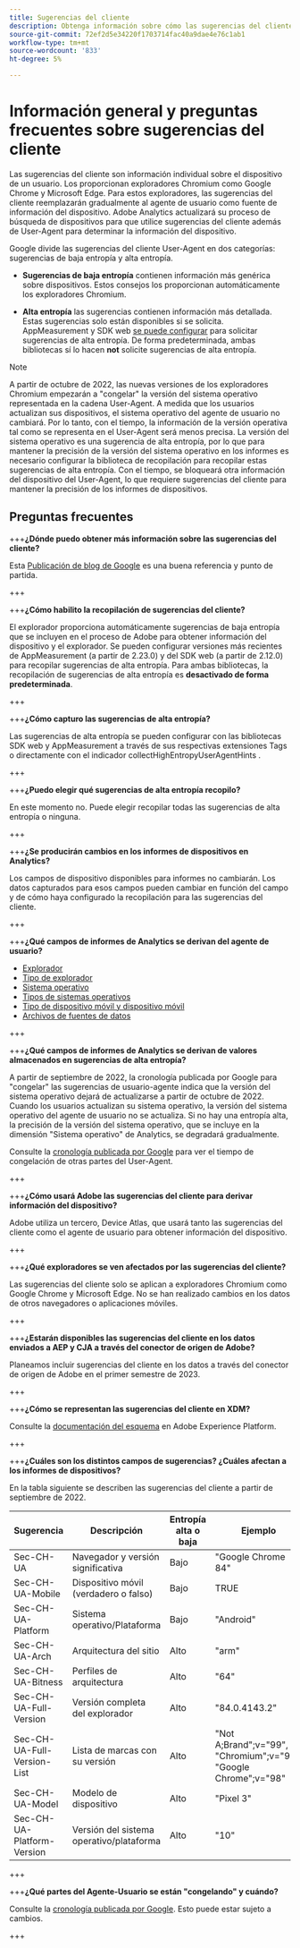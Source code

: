 ```yaml
---
title: Sugerencias del cliente
description: Obtenga información sobre cómo las sugerencias del cliente reemplazarán gradualmente al agente de usuario como fuente de información del dispositivo.
source-git-commit: 72ef2d5e34220f1703714fac40a9dae4e76c1ab1
workflow-type: tm+mt
source-wordcount: '833'
ht-degree: 5%

---
```



# Información general y preguntas frecuentes sobre sugerencias del cliente

Las sugerencias del cliente son información individual sobre el dispositivo de un usuario. Los proporcionan exploradores Chromium como Google Chrome y Microsoft Edge. Para estos exploradores, las sugerencias del cliente reemplazarán gradualmente al agente de usuario como fuente de información del dispositivo. Adobe Analytics actualizará su proceso de búsqueda de dispositivos para que utilice sugerencias del cliente además de User-Agent para determinar la información del dispositivo.

Google divide las sugerencias del cliente User-Agent en dos categorías: sugerencias de baja entropía y alta entropía.

* **Sugerencias de baja entropía** contienen información más genérica sobre dispositivos. Estos consejos los proporcionan automáticamente los exploradores Chromium.

* **Alta entropía** las sugerencias contienen información más detallada. Estas sugerencias solo están disponibles si se solicita. AppMeasurement y SDK web [se puede configurar](/help/implement/vars/config-vars/collecthighentropyuseragenthints.md) para solicitar sugerencias de alta entropía. De forma predeterminada, ambas bibliotecas sí lo hacen **not** solicite sugerencias de alta entropía.

>[!NOTE]
>
>A partir de octubre de 2022, las nuevas versiones de los exploradores Chromium empezarán a &quot;congelar&quot; la versión del sistema operativo representada en la cadena User-Agent. A medida que los usuarios actualizan sus dispositivos, el sistema operativo del agente de usuario no cambiará. Por lo tanto, con el tiempo, la información de la versión operativa tal como se representa en el User-Agent será menos precisa. La versión del sistema operativo es una sugerencia de alta entropía, por lo que para mantener la precisión de la versión del sistema operativo en los informes es necesario configurar la biblioteca de recopilación para recopilar estas sugerencias de alta entropía. Con el tiempo, se bloqueará otra información del dispositivo del User-Agent, lo que requiere sugerencias del cliente para mantener la precisión de los informes de dispositivos.

## Preguntas frecuentes

+++**¿Dónde puedo obtener más información sobre las sugerencias del cliente?**

Esta [Publicación de blog de Google](https://web.dev/user-agent-client-hints/) es una buena referencia y punto de partida.

+++

+++**¿Cómo habilito la recopilación de sugerencias del cliente?**

El explorador proporciona automáticamente sugerencias de baja entropía que se incluyen en el proceso de Adobe para obtener información del dispositivo y el explorador. Se pueden configurar versiones más recientes de AppMeasurement (a partir de 2.23.0) y del SDK web (a partir de 2.12.0) para recopilar sugerencias de alta entropía. Para ambas bibliotecas, la recopilación de sugerencias de alta entropía es **desactivado de forma predeterminada**.

+++

+++**¿Cómo capturo las sugerencias de alta entropía?**

Las sugerencias de alta entropía se pueden configurar con las bibliotecas SDK web y AppMeasurement a través de sus respectivas extensiones Tags o directamente con el indicador collectHighEntropyUserAgentHints .

+++

+++**¿Puedo elegir qué sugerencias de alta entropía recopilo?**

En este momento no. Puede elegir recopilar todas las sugerencias de alta entropía o ninguna.

+++

+++**¿Se producirán cambios en los informes de dispositivos en Analytics?**

Los campos de dispositivo disponibles para informes no cambiarán. Los datos capturados para esos campos pueden cambiar en función del campo y de cómo haya configurado la recopilación para las sugerencias del cliente.

+++

+++**¿Qué campos de informes de Analytics se derivan del agente de usuario?**

* [Explorador](https://experienceleague.adobe.com/docs/analytics/components/dimensions/browser.html?lang=en)
* [Tipo de explorador](https://experienceleague.adobe.com/docs/analytics/components/dimensions/browser-type.html?lang=en)
* [Sistema operativo](https://experienceleague.adobe.com/docs/analytics/components/dimensions/operating-systems.html?lang=en)
* [Tipos de sistemas operativos](https://experienceleague.adobe.com/docs/analytics/components/dimensions/operating-system-types.html?lang=en)
* [Tipo de dispositivo móvil y dispositivo móvil](https://experienceleague.adobe.com/docs/analytics/components/dimensions/mobile-dimensions.html?lang=en)
* [Archivos de fuentes de datos](https://experienceleague.adobe.com/docs/analytics/export/analytics-data-feed/data-feed-contents/datafeeds-reference.html?lang=es)

+++

+++**¿Qué campos de informes de Analytics se derivan de valores almacenados en sugerencias de alta entropía?**

A partir de septiembre de 2022, la cronología publicada por Google para &quot;congelar&quot; las sugerencias de usuario-agente indica que la versión del sistema operativo dejará de actualizarse a partir de octubre de 2022. Cuando los usuarios actualizan su sistema operativo, la versión del sistema operativo del agente de usuario no se actualiza. Si no hay una entropía alta, la precisión de la versión del sistema operativo, que se incluye en la dimensión &quot;Sistema operativo&quot; de Analytics, se degradará gradualmente.

Consulte la [cronología publicada por Google](https://blog.chromium.org/2021/09/user-agent-reduction-origin-trial-and-dates.html) para ver el tiempo de congelación de otras partes del User-Agent.

+++

+++**¿Cómo usará Adobe las sugerencias del cliente para derivar información del dispositivo?**

Adobe utiliza un tercero, Device Atlas, que usará tanto las sugerencias del cliente como el agente de usuario para obtener información del dispositivo.

+++

+++**¿Qué exploradores se ven afectados por las sugerencias del cliente?**

Las sugerencias del cliente solo se aplican a exploradores Chromium como Google Chrome y Microsoft Edge. No se han realizado cambios en los datos de otros navegadores o aplicaciones móviles.

+++

+++**¿Estarán disponibles las sugerencias del cliente en los datos enviados a AEP y CJA a través del conector de origen de Adobe?**

Planeamos incluir sugerencias del cliente en los datos a través del conector de origen de Adobe en el primer semestre de 2023.

+++

+++**¿Cómo se representan las sugerencias del cliente en XDM?**

Consulte la [documentación del esquema](https://github.com/adobe/xdm/blob/master/components/datatypes/browserdetails.schema.json#L121) en Adobe Experience Platform.

+++

+++**¿Cuáles son los distintos campos de sugerencias? ¿Cuáles afectan a los informes de dispositivos?**

En la tabla siguiente se describen las sugerencias del cliente a partir de septiembre de 2022.

| Sugerencia | Descripción | Entropía alta o baja | Ejemplo |
| --- | --- | --- | --- | 
| Sec-CH-UA | Navegador y versión significativa | Bajo | &quot;Google Chrome 84&quot; |
| Sec-CH-UA-Mobile | Dispositivo móvil (verdadero o falso) | Bajo | TRUE |
| Sec-CH-UA-Platform | Sistema operativo/Plataforma | Bajo | &quot;Android&quot; |
| Sec-CH-UA-Arch | Arquitectura del sitio | Alto | &quot;arm&quot; |
| Sec-CH-UA-Bitness | Perfiles de arquitectura | Alto | &quot;64&quot; |
| Sec-CH-UA-Full-Version | Versión completa del explorador | Alto | &quot;84.0.4143.2&quot; |
| Sec-CH-UA-Full-Version-List | Lista de marcas con su versión | Alto | &quot;Not A;Brand&quot;;v=&quot;99&quot;, &quot;Chromium&quot;;v=&quot;98&quot;, &quot;Google Chrome&quot;;v=&quot;98&quot; |
| Sec-CH-UA-Model | Modelo de dispositivo | Alto | &quot;Pixel 3&quot; |
| Sec-CH-UA-Platform-Version | Versión del sistema operativo/plataforma | Alto | &quot;10&quot; |

+++



+++**¿Qué partes del Agente-Usuario se están &quot;congelando&quot; y cuándo?**

Consulte la [cronología publicada por Google](https://blog.chromium.org/2021/09/user-agent-reduction-origin-trial-and-dates.html). Esto puede estar sujeto a cambios.

+++
